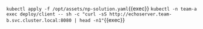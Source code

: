 `kubectl apply -f /opt/assets/np-solution.yaml`{{exec}}
`kubectl -n team-a exec deploy/client -- sh -c "curl -sS http://echoserver.team-b.svc.cluster.local:8080 | head -n1"`{{exec}}
